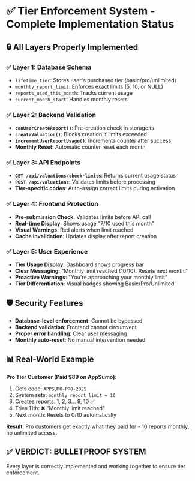 # ✅ Tier Enforcement System - Complete Implementation Status

## 🔒 All Layers Properly Implemented

### ✅ **Layer 1: Database Schema** 
- `lifetime_tier`: Stores user's purchased tier (basic/pro/unlimited)
- `monthly_report_limit`: Enforces exact limits (5, 10, or NULL)
- `reports_used_this_month`: Tracks current usage
- `current_month_start`: Handles monthly resets

### ✅ **Layer 2: Backend Validation** 
- **`canUserCreateReport()`**: Pre-creation check in storage.ts
- **`createValuation()`**: Blocks creation if limits exceeded
- **`incrementUserReportUsage()`**: Increments counter after success
- **Monthly Reset**: Automatic counter reset each month

### ✅ **Layer 3: API Endpoints**
- **`GET /api/valuations/check-limits`**: Returns current usage status
- **`POST /api/valuations`**: Validates limits before processing
- **Tier-specific codes**: Auto-assign correct limits during activation

### ✅ **Layer 4: Frontend Protection**
- **Pre-submission Check**: Validates limits before API call
- **Real-time Display**: Shows usage "7/10 used this month"  
- **Visual Warnings**: Red alerts when limit reached
- **Cache Invalidation**: Updates display after report creation

### ✅ **Layer 5: User Experience**
- **Tier Usage Display**: Dashboard shows progress bar
- **Clear Messaging**: "Monthly limit reached (10/10). Resets next month."
- **Proactive Warnings**: "You're approaching your monthly limit"
- **Tier Differentiation**: Visual badges showing Basic/Pro/Unlimited

## 🛡️ Security Features
- **Database-level enforcement**: Cannot be bypassed
- **Backend validation**: Frontend cannot circumvent
- **Proper error handling**: Clear user messaging
- **Monthly auto-reset**: No manual intervention needed

## 📊 Real-World Example
**Pro Tier Customer (Paid $89 on AppSumo)**:
1. Gets code: `APPSUMO-PRO-2025`
2. System sets: `monthly_report_limit = 10`
3. Creates reports: 1, 2, 3... 9, 10 ✅
4. Tries 11th: ❌ "Monthly limit reached"
5. Next month: Resets to 0/10 automatically

**Result**: Pro customers get exactly what they paid for - 10 reports monthly, no unlimited access.

## ✅ **VERDICT: BULLETPROOF SYSTEM**
Every layer is correctly implemented and working together to ensure tier enforcement.